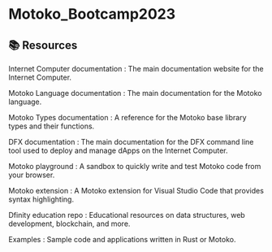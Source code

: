 # Motoko_Bootcamp2023

## 📚 Resources
Internet Computer documentation : The main documentation website for the Internet Computer.

Motoko Language documentation : The main documentation for the Motoko language.

Motoko Types documentation : A reference for the Motoko base library types and their functions.

DFX documentation : The main documentation for the DFX command line tool used to deploy and manage dApps on the Internet Computer.

Motoko playground : A sandbox to quickly write and test Motoko code from your browser.

Motoko extension : A Motoko extension for Visual Studio Code that provides syntax highlighting.

Dfinity education repo : Educational resources on data structures, web development, blockchain, and more.

Examples : Sample code and applications written in Rust or Motoko.